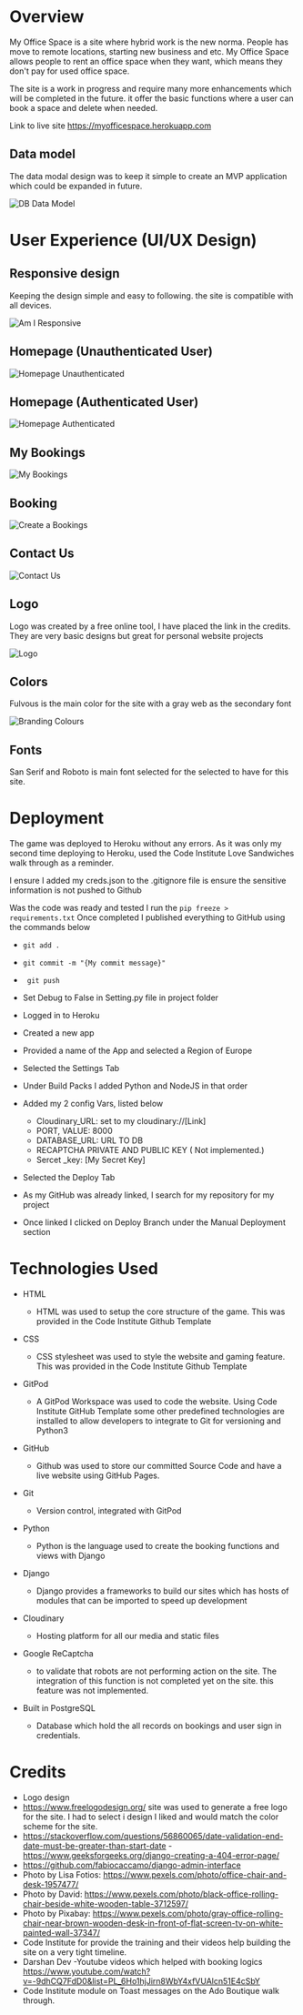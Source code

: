 # Overview
My Office Space is a site where hybrid work is the new norma. People has move to remote locations, starting new business and etc. 
My Office Space allows people to rent an office space when they want, which means they don't pay for used office space.

The site is a work in progress and require many more enhancements which will be completed in the future. it offer the basic functions where a user can book a space and delete when needed.

Link to live site https://myofficespace.herokuapp.com


## Data model

The data modal design was to keep it simple to create an MVP application which could be expanded in future.

![DB Data Model](docs/images/data_modal.png)

# User Experience (UI/UX Design)

## Responsive design

Keeping the design simple and easy to following. the site is compatible with all devices.

![Am I Responsive](docs/images/amiresponsive.png)

## Homepage (Unauthenticated User)

![Homepage Unauthenticated](docs/images/homepage.png)

## Homepage (Authenticated User)

![Homepage Authenticated](docs/images/hompage_authuser.png)

## My Bookings

![My Bookings](docs/images/Mybookings.png)

## Booking

![Create a Bookings](docs/images/creatbooking.png)

## Contact Us

![Contact Us](docs/images/contactus.png)

## Logo

Logo was created by a free online tool, I have placed the link in the credits. They are very basic designs but great for personal website projects

![Logo](static/images/logo.png)

## Colors

Fulvous is the main color for the site with a gray web as the secondary font

![Branding Colours ](docs/images/branding_colours.png)

## Fonts

San Serif and Roboto is main font selected for the selected to have for this site.

# Deployment

The game was deployed to Heroku without any errors.
As it was only my second time deploying to Heroku, used the Code Institute Love Sandwiches walk through as a reminder. 

I ensure I added my creds.json to the .gitignore file is ensure the sensitive information is not pushed to Github

Was the code was ready and tested I run the ``` pip freeze > requirements.txt ```
Once completed I published everything to GitHub using the commands below

- ``` git add . ```
- ``` git commit -m "{My commit message}" ```
- ``` git push```

- Set Debug to False in Setting.py file in project folder
- Logged in to Heroku
- Created a new app
- Provided a name of the App and selected a Region of Europe
- Selected the Settings Tab
- Under Build Packs I added Python and NodeJS in that order
- Added my 2 config Vars, listed below
  + Cloudinary_URL: set to my cloudinary://[Link]
  + PORT, VALUE: 8000
  + DATABASE_URL: URL TO DB
  + RECAPTCHA PRIVATE AND PUBLIC KEY ( Not implemented.)
  + Sercet _key: [My Secret Key]
- Selected the Deploy Tab
- As my GitHub was already linked, I search for my repository for my project
- Once linked I clicked on Deploy Branch under the Manual Deployment section

# Technologies Used

* HTML
    * HTML was used to setup the core structure of the game. This was provided in the Code Institute Github Template  
* CSS
    * CSS stylesheet was used to style the website and gaming feature. This was provided in the Code Institute Github Template 

* GitPod
    * A GitPod Workspace was used to code the website. Using Code Institute GitHub Template some other predefined technologies are installed to allow developers to integrate to Git for versioning and Python3
* GitHub
    * Github was used to store our committed Source Code and have a live website using GitHub Pages.
* Git 
    * Version control, integrated with GitPod
* Python
    * Python is the language used to create the booking functions and views with Django
* Django
    * Django provides a frameworks to build our sites which has hosts of modules that can be imported to speed up development
* Cloudinary
    * Hosting platform for all our media and static files
* Google ReCaptcha
    * to validate that robots are not performing action on the site. The integration of this function is not completed yet on the site. this feature was not implemented.
* Built in PostgreSQL
    * Database which hold the all records on bookings and user sign in credentials.

# Credits

- Logo design
 - https://www.freelogodesign.org/ site was used to generate a free logo for the site. I had to select i design I liked and would match the color scheme for the site.
 - https://stackoverflow.com/questions/56860065/date-validation-end-date-must-be-greater-than-start-date - https://www.geeksforgeeks.org/django-creating-a-404-error-page/
 - https://github.com/fabiocaccamo/django-admin-interface
 - Photo by Lisa Fotios: https://www.pexels.com/photo/office-chair-and-desk-1957477/
 - Photo by David: https://www.pexels.com/photo/black-office-rolling-chair-beside-white-wooden-table-3712597/
 - Photo by Pixabay: https://www.pexels.com/photo/gray-office-rolling-chair-near-brown-wooden-desk-in-front-of-flat-screen-tv-on-white-painted-wall-37347/
 - Code Institute for provide the training and their videos help building the site on a very tight timeline.
 - Darshan Dev -Youtube videos which helped with booking logics https://www.youtube.com/watch?v=-9dhCQ7FdD0&list=PL_6Ho1hjJirn8WbY4xfVUAlcn51E4cSbY
 - Code Institute module on Toast messages on the Ado Boutique walk through.